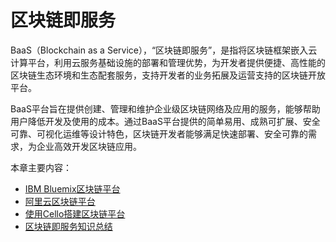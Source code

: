 # 区块链即服务
BaaS（Blockchain as a Service），“区块链即服务”，是指将区块链框架嵌入云计算平台，利用云服务基础设施的部署和管理优势，为开发者提供便捷、高性能的区块链生态环境和生态配套服务，支持开发者的业务拓展及运营支持的区块链开放平台。

BaaS平台旨在提供创建、管理和维护企业级区块链网络及应用的服务，能够帮助用户降低开发及使用的成本。通过BaaS平台提供的简单易用、成熟可扩展、安全可靠、可视化运维等设计特色，区块链开发者能够满足快速部署、安全可靠的需求，为企业高效开发区块链应用。

本章主要内容：
* [IBM Bluemix区块链平台](./chapter7_01%20ibm_bluemix_baas.md)
* [阿里云区块链平台](./chapter7_02%20aliyun_baas.md)
* [使用Cello搭建区块链平台](./chapter7_03%20cello.md)
* [区块链即服务知识总结](./chapter7_04%20summary.md)